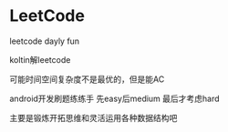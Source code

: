 # LeetCode
leetcode dayly fun

koltin解leetcode 

可能时间空间复杂度不是最优的，但是能AC

android开发刷题练练手 先easy后medium 最后才考虑hard

主要是锻炼开拓思维和灵活运用各种数据结构吧
